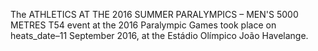 The ATHLETICS AT THE 2016 SUMMER PARALYMPICS – MEN'S 5000 METRES T54 event at the 2016 Paralympic Games took place on heats_date–11 September 2016, at the Estádio Olímpico João Havelange.
